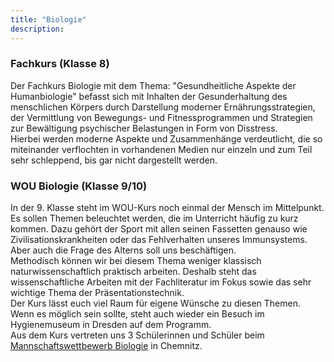 ```yaml
---
title: "Biologie"
description:
---
```


### Fachkurs (Klasse 8)

Der Fachkurs Biologie mit dem Thema: "Gesundheitliche Aspekte der Humanbiologie" befasst sich mit Inhalten der Gesunderhaltung des menschlichen Körpers durch Darstellung moderner Ernährungsstrategien, der Vermittlung von Bewegungs- und Fitnessprogrammen und Strategien zur Bewältigung psychischer Belastungen in Form von Disstress.  
Hierbei werden moderne Aspekte und Zusammenhänge verdeutlicht, die so miteinander verflochten in vorhandenen Medien nur einzeln und zum Teil sehr schleppend, bis gar nicht dargestellt werden.

### WOU Biologie (Klasse 9/10)

In der 9. Klasse steht im WOU-Kurs noch einmal der Mensch im Mittelpunkt.  
Es sollen Themen beleuchtet werden, die im Unterricht häufig zu kurz kommen. Dazu gehört der Sport mit allen seinen Fassetten genauso wie Zivilisationskrankheiten oder das Fehlverhalten unseres Immunsystems. Aber auch die Frage des Alterns soll uns beschäftigen.  
Methodisch können wir bei diesem Thema weniger klassisch naturwissenschaftlich praktisch arbeiten. Deshalb steht das wissenschaftliche Arbeiten mit der Fachliteratur im Fokus sowie das sehr wichtige Thema der Präsentationstechnik.  
Der Kurs lässt euch viel Raum für eigene Wünsche zu diesen Themen. Wenn es möglich sein sollte, steht auch wieder ein Besuch im Hygienemuseum in Dresden auf dem
Programm.  
Aus dem Kurs vertreten uns 3 Schülerinnen und Schüler beim [Mannschaftswettbewerb Biologie](/wettbewerbe/mannschaftswettbewerbe-der-spezialschulen) in Chemnitz.
